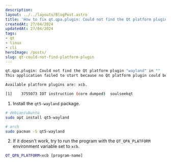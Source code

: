 ```yaml
---
description:
layout: ../../layouts/BlogPost.astro
title: 'How to fix qt.qpa.plugin: Could not find the Qt platform plugin "wayland"'
createdAt: 27/04/2024
updatedAt: 27/04/2024
tags:
- qt
- linux
- cli
heroImage: /posts/
slug: qt-could-not-find-platform-plugin
---
```



```bash
qt.qpa.plugin: Could not find the Qt platform plugin "wayland" in ""
This application failed to start because no Qt platform plugin could be initialized. Reinstalling the application may fix this problem.

Available platform plugins are: xcb.

[1]    3755073 IOT instruction (core dumped)  soulseekqt
```

1. Install the `qt5-wayland` package.

```bash
# debian/ubuntu
sudo apt install qt5-wayland

# arch
sudo pacman -S qt5-wayland
```

2. If it doesn't work, try to run the program with the `QT_QPA_PLATFORM` environment variable set to `xcb`.

```bash
QT_QPA_PLATFORM=xcb [program-name]
```
